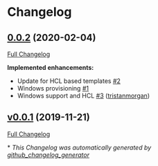 # Changelog

## [0.0.2](https://github.com/servian/packer-provisioner-terraform/tree/0.0.2) (2020-02-04)

[Full Changelog](https://github.com/servian/packer-provisioner-terraform/compare/v0.0.1...0.0.2)

**Implemented enhancements:**

- Update for HCL based templates [\#2](https://github.com/servian/packer-provisioner-terraform/issues/2)
- Windows provisioning [\#1](https://github.com/servian/packer-provisioner-terraform/issues/1)
- Windows support and HCL [\#3](https://github.com/servian/packer-provisioner-terraform/pull/3) ([tristanmorgan](https://github.com/tristanmorgan))

## [v0.0.1](https://github.com/servian/packer-provisioner-terraform/tree/v0.0.1) (2019-11-21)

[Full Changelog](https://github.com/servian/packer-provisioner-terraform/compare/9aa2e70be242721d5ec18916981cdd734a355e93...v0.0.1)



\* *This Changelog was automatically generated by [github_changelog_generator](https://github.com/github-changelog-generator/github-changelog-generator)*
